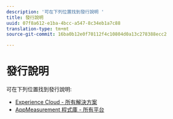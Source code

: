 ```yaml
---
description: '可在下列位置找到發行說明 '
title: 發行說明
uuid: 07f8a612-e1ba-4bcc-a547-8c34eb1a7c88
translation-type: tm+mt
source-git-commit: 16ba0b12e0f70112f4c10804d0a13c278388ecc2

---
```



# 發行說明

可在下列位置找到發行說明:

* [Experience Cloud - 所有解決方案](https://marketing.adobe.com/resources/help/en_US/whatsnew/)
* [AppMeasurement 程式庫 - 所有平台](https://marketing.adobe.com/resources/help/en_US/sc/appmeasurement/release/)

